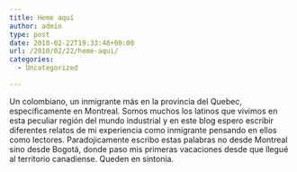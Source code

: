 ```yaml
---
title: Heme aquí
author: admin
type: post
date: 2010-02-22T19:33:48+00:00
url: /2010/02/22/heme-aqui/
categories:
  - Uncategorized

---
```

Un colombiano, un inmigrante más en la provincia del Quebec, especificamente en Montreal. Somos muchos los latinos que vivimos en esta peculiar región del mundo industrial y en este blog espero escribir diferentes relatos de mi experiencia como inmigrante pensando en ellos como lectores. Paradojicamente escribo estas palabras no desde Montreal sino desde Bogotá, donde paso mis primeras vacaciones desde que llegué al territorio canadiense. Queden en sintonia.